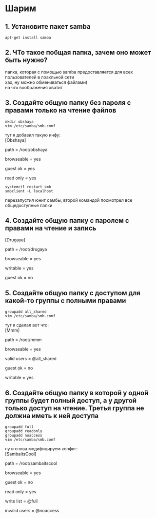 
# Шарим


## 1. Установите пакет samba
```
apt-get install samba
```
## 2. ЧТо такое побщая папка, зачем оно может быть нужно?
папка, которая с помощью samba предоставляется для всех пользователей в лоакльной сети  
хах, ну можно обмениваться файлами)  
на что воображения хватит
## 3. Создайте общую папку без пароля с правами только на чтение файлов
```
mkdir obshaya
vim /etc/samba/smb.conf
```
тут я добавил такую инфу:  
\[Obshaya]  

path = /root/obshaya  

browseable = yes  

guest ok = yes  

read only = yes  
```
systemctl restart smb
smbclient -L localhost
```
перезапустил юнит самбы, второй командой посмотрел все общедоступные папки
## 4. Создайте общую папку с паролем с правами на чтение и запись
\[Drugaya]  

path = /root/drugaya  

browseable = yes  

writable = yes  

guest ok = no
## 5. Создайте общую папку с доступом для какой-то группы с полными правами
```
groupadd all_shared
vim /etc/samba/smb.conf
```
тут я сделал вот что:  
\[Mmm]  

path = /root/mmm  

browseable = yes  

valid users = @all_shared  

guest ok = no  

writable = yes
## 6. Создайте общую папку в которой у одной группы будет полный доступ, а у другой только доступ на чтение. Третья группа не должна иметь к ней доступа
```
groupadd full
groupadd readonly
groupadd noaccess
vim /etc/samba/smb.conf
```
ну и снова модифицируем конфиг:  
\[SambaItsCool]  

path = /root/sambaitscool  

browseable = yes  

guest ok = no  

read only = yes  

write list = @full  

invalid users = @noaccess  

